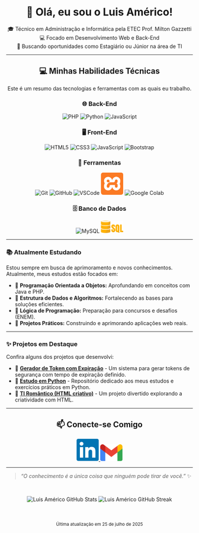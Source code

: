 <h1 align="center"><strong>👋 Olá, eu sou o Luis Américo!</strong></h1>

<p align="center">
  🎓 Técnico em Administração e Informática pela ETEC Prof. Milton Gazzetti <br>
  💻 Focado em Desenvolvimento Web e Back-End <br>
  🚀 Buscando oportunidades como Estagiário ou Júnior na área de TI
</p>

---

<h2 align="center">💻 Minhas Habilidades Técnicas</h2>

<p align="center">Este é um resumo das tecnologias e ferramentas com as quais eu trabalho.</p>

<h3 align="center">🌐 Back-End</h3>
<p align="center">
  <img src="https://cdn.jsdelivr.net/gh/devicons/devicon/icons/php/php-original.svg" width="60px" title="PHP" alt="PHP"/>
  <img src="https://cdn.jsdelivr.net/gh/devicons/devicon/icons/python/python-original.svg" width="60px" title="Python" alt="Python"/>
  <img src="https://cdn.jsdelivr.net/gh/devicons/devicon/icons/javascript/javascript-original.svg" width="60px" title="JavaScript" alt="JavaScript"/>
</p>

<h3 align="center">🖥️ Front-End</h3>
<p align="center">
  <img src="https://cdn.jsdelivr.net/gh/devicons/devicon/icons/html5/html5-original.svg" width="60px" title="HTML5" alt="HTML5"/>
  <img src="https://cdn.jsdelivr.net/gh/devicons/devicon/icons/css3/css3-original.svg" width="60px" title="CSS3" alt="CSS3"/>
  <img src="https://cdn.jsdelivr.net/gh/devicons/devicon/icons/javascript/javascript-original.svg" width="60px" title="JavaScript" alt="JavaScript"/>
  <img src="https://cdn.jsdelivr.net/gh/devicons/devicon/icons/bootstrap/bootstrap-original.svg" width="60px" title="Bootstrap" alt="Bootstrap"/>
</p>

<h3 align="center">🧰 Ferramentas</h3>
<p align="center">
  <img src="https://cdn.jsdelivr.net/gh/devicons/devicon/icons/git/git-original.svg" width="60px" title="Git" alt="Git"/>
  <img src="https://cdn.jsdelivr.net/gh/devicons/devicon/icons/github/github-original.svg" width="60px" title="GitHub" alt="GitHub"/>
  <img src="https://cdn.jsdelivr.net/gh/devicons/devicon/icons/vscode/vscode-original.svg" width="60px" title="VSCode" alt="VSCode"/>
  <img src="https://raw.githubusercontent.com/LuisAmericoP/my_images/main/assets/images/xampp.png" width="60px" title="XAMPP" alt="XAMPP"/>
  <img src="https://img.icons8.com/color/48/000000/google-colab.png" width="60px" title="Google Colab" alt="Google Colab"/>
</p>

<h3 align="center">🗄️ Banco de Dados</h3>
<p align="center">
  <img src="https://cdn.jsdelivr.net/gh/devicons/devicon/icons/mysql/mysql-original.svg" width="60px" title="MySQL" alt="MySQL"/>
  <img src="https://raw.githubusercontent.com/LuisAmericoP/my_images/main/assets/images/sql.png" width="60px" title="SQL" alt="SQL"/>
</p>

---

### 📚 Atualmente Estudando

Estou sempre em busca de aprimoramento e novos conhecimentos. Atualmente, meus estudos estão focados em:

* 🔸 **Programação Orientada a Objetos:** Aprofundando em conceitos com Java e PHP.
* 🔸 **Estrutura de Dados e Algoritmos:** Fortalecendo as bases para soluções eficientes.
* 🔸 **Lógica de Programação:** Preparação para concursos e desafios (ENEM).
* 🔸 **Projetos Práticos:** Construindo e aprimorando aplicações web reais.

---

### ✨ Projetos em Destaque

Confira alguns dos projetos que desenvolvi:

* 🔐 **<a href="https://github.com/LuisAmericoP/gerador-token">Gerador de Token com Expiração</a>** - Um sistema para gerar tokens de segurança com tempo de expiração definido.
* 📘 **<a href="https://github.com/LuisAmericoP/Estudo-Python">Estudo em Python</a>** - Repositório dedicado aos meus estudos e exercícios práticos em Python.
* 🎨 **<a href="https://github.com/LuisAmericoP/TI-Romantico">TI Romântico (HTML criativo)</a>** - Um projeto divertido explorando a criatividade com HTML.

---

<h2 align="center">📫 Conecte-se Comigo</h2>

<p align="center">
  <a href="https://www.linkedin.com/in/luis-américo-b13500300" target="_blank">
    <img src="https://raw.githubusercontent.com/LuisAmericoP/my_images/main/assets/images/linkedin.png" width="60px" alt="LinkedIn">
  </a>
  <a href="mailto:luis.americo.dev@gmail.com" target="_blank">
    <img src="https://raw.githubusercontent.com/LuisAmericoP/my_images/main/assets/images/gmail.png" width="60px" alt="Gmail">
  </a>
</p>

---

> _“O conhecimento é a única coisa que ninguém pode tirar de você.”_ ✨

<br>

<p align="center">
  <img src="https://github-readme-stats.vercel.app/api?username=LuisAmericoP&show_icons=true&theme=dark" alt="Luis Américo GitHub Stats" />
  <img src="https://github-readme-streak-stats.herokuapp.com/?user=LuisAmericoP&theme=dark" alt="Luis Américo GitHub Streak" />
</p>
<br>
<p align="center"><sub>Última atualização em 25 de julho de 2025</sub></p>
